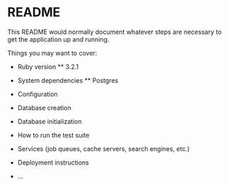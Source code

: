 # README

This README would normally document whatever steps are necessary to get the
application up and running.

Things you may want to cover:

* Ruby version
** 3.2.1

* System dependencies
** Postgres

* Configuration

* Database creation

* Database initialization

* How to run the test suite

* Services (job queues, cache servers, search engines, etc.)

* Deployment instructions

* ...
